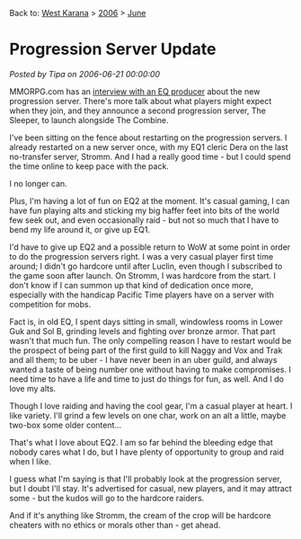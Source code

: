 Back to: [West Karana](/posts/westkarana.md) > [2006](/posts/2006/westkarana.md) > [June](./westkarana.md)
# Progression Server Update

*Posted by Tipa on 2006-06-21 00:00:00*

MMORPG.com has an [interview with an EQ producer](http://www.mmorpg.com/gamelist.cfm/gameId/9/setView/features/loadFeature/723) about the new progression server. There's more talk about what players might expect when they join, and they announce a second progression server, The Sleeper, to launch alongside The Combine.



I've been sitting on the fence about restarting on the progression servers. I already restarted on a new server once, with my EQ1 cleric Dera on the last no-transfer server, Stromm. And I had a really good time - but I could spend the time online to keep pace with the pack.



I no longer can.



Plus, I'm having a lot of fun on EQ2 at the moment. It's casual gaming, I can have fun playing alts and sticking my big haffer feet into bits of the world few seek out, and even occasionally raid - but not so much that I have to bend my life around it, or give up EQ1.



I'd have to give up EQ2 and a possible return to WoW at some point in order to do the progression servers right. I was a very casual player first time around; I didn't go hardcore until after Luclin, even though I subscribed to the game soon after launch. On Stromm, I was hardcore from the start. I don't know if I can summon up that kind of dedication once more, especially with the handicap Pacific Time players have on a server with competition for mobs.



Fact is, in old EQ, I spent days sitting in small, windowless rooms in Lower Guk and Sol B, grinding levels and fighting over bronze armor. That part wasn't that much fun. The only compelling reason I have to restart would be the prospect of being part of the first guild to kill Naggy and Vox and Trak and all them; to be uber - I have never been in an uber guild, and always wanted a taste of being number one without having to make compromises. I need time to have a life and time to just do things for fun, as well. And I do love my alts.



Though I love raiding and having the cool gear, I'm a casual player at heart. I like variety. I'll grind a few levels on one char, work on an alt a little, maybe two-box some older content...



That's what I love about EQ2. I am so far behind the bleeding edge that nobody cares what I do, but I have plenty of opportunity to group and raid when I like.



I guess what I'm saying is that I'll probably look at the progression server, but I doubt I'll stay. It's advertised for casual, new players, and it may attract some - but the kudos will go to the hardcore raiders.



And if it's anything like Stromm, the cream of the crop will be hardcore cheaters with no ethics or morals other than - get ahead.


